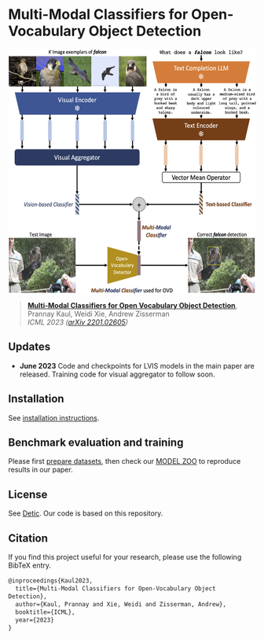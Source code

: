 # Multi-Modal Classifiers for Open-Vocabulary Object Detection

<p align="center"> <img src='docs/teaser.jpg' align="center" height="500px"> </p>

> [**Multi-Modal Classifiers for Open Vocabulary Object Detection**](https://arxiv.org/abs/2306.05493),           
> Prannay Kaul, Weidi Xie, Andrew Zisserman                 
> *ICML 2023 ([arXiv 2201.02605](https://arxiv.org/abs/2306.05493))*         


## Updates

- **June 2023** Code and checkpoints for LVIS models in the main paper are released. Training code for visual aggregator to follow soon.


## Installation

See [installation instructions](docs/INSTALL.md).


## Benchmark evaluation and training

Please first [prepare datasets](datasets/README.md), then check our [MODEL ZOO](docs/MODEL_ZOO.md) to reproduce results in our paper.


## License

See [Detic](https://github.com/facebookresearch/Detic). Our code is based on this repository.

## Citation

If you find this project useful for your research, please use the following BibTeX entry.

    @inproceedings{Kaul2023,
      title={Multi-Modal Classifiers for Open-Vocabulary Object Detection},
      author={Kaul, Prannay and Xie, Weidi and Zisserman, Andrew},
      booktitle={ICML},
      year={2023}
    }
